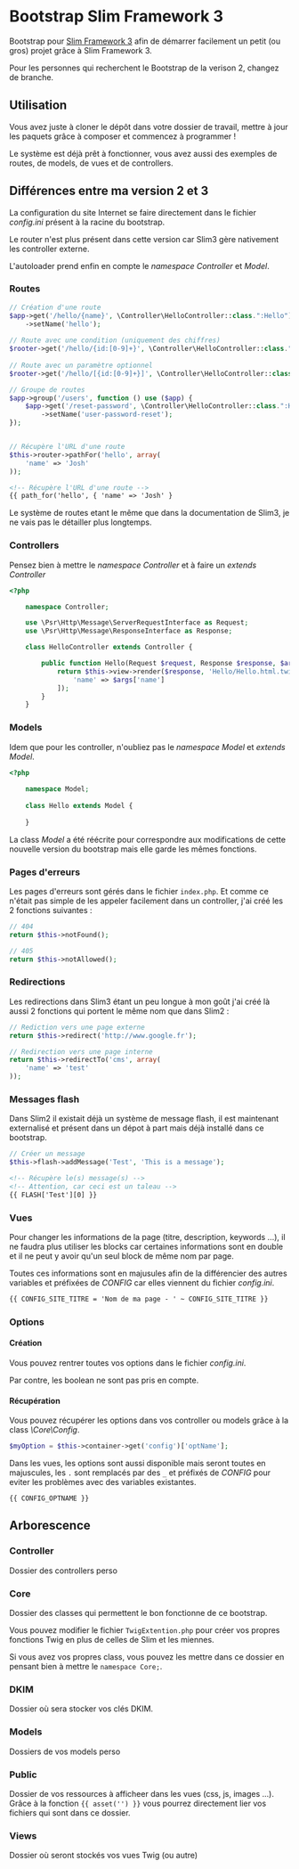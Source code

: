 # Bootstrap Slim Framework 3

Bootstrap pour [Slim Framework 3](http://www.slimframework.com/) afin de démarrer facilement un petit (ou gros) projet grâce à Slim Framework 3.

Pour les personnes qui recherchent le Bootstrap de la verison 2, changez de branche.

## Utilisation
Vous avez juste à cloner le dépôt dans votre dossier de travail, mettre à jour les paquets grâce à composer et commencez à programmer !  
    
Le système est déjà prêt à fonctionner, vous avez aussi des exemples de routes, de models, de vues et de controllers.


## Différences entre ma version 2 et 3

La configuration du site Internet se faire directement dans le fichier *config.ini* présent à la racine du bootstrap.

Le router n'est plus présent dans cette version car Slim3 gère nativement les controller externe.

L'autoloader prend enfin en compte le *namespace* *Controller* et *Model*.

### Routes
```php
// Création d'une route
$app->get('/hello/{name}', \Controller\HelloController::class.":Hello")
    ->setName('hello');
       
// Route avec une condition (uniquement des chiffres)
$rooter->get('/hello/{id:[0-9]+}', \Controller\HelloController::class.":Hello");
       
// Route avec un paramètre optionnel
$rooter->get('/hello/[{id:[0-9]+}]', \Controller\HelloController::class.":Hello");

// Groupe de routes
$app->group('/users', function () use ($app) {
    $app->get('/reset-password', \Controller\HelloController::class.":Hello")
        ->setName('user-password-reset');
});


// Récupère l'URL d'une route
$this->router->pathFor('hello', array(
    'name' => 'Josh'
));
```

```html
<!-- Récupère l'URL d'une route -->
{{ path_for('hello', { 'name' => 'Josh' }
```

Le système de routes etant le même que dans la documentation de Slim3, je ne vais pas le détailler plus longtemps.

### Controllers
Pensez bien à mettre le *namespace Controller* et à faire un *extends Controller*
```php
<?php

    namespace Controller;

    use \Psr\Http\Message\ServerRequestInterface as Request;
    use \Psr\Http\Message\ResponseInterface as Response;

    class HelloController extends Controller {

        public function Hello(Request $request, Response $response, $args) {
            return $this->view->render($response, 'Hello/Hello.html.twig', [
                'name' => $args['name']
            ]);
        }
    }
```

### Models
Idem que pour les controller, n'oubliez pas le *namespace Model* et *extends Model*.
```php
<?php
    
    namespace Model;
    
    class Hello extends Model {
        
    }
```
La class *Model* a été réécrite pour correspondre aux modifications de cette nouvelle version du bootstrap mais elle garde les mêmes fonctions.

### Pages d'erreurs
Les pages d'erreurs sont gérés dans le fichier `index.php`. Et comme ce n'était pas simple de les appeler facilement dans un controller, j'ai créé les 2 fonctions suivantes :
```php
// 404
return $this->notFound();

// 405
return $this->notAllowed();
```

### Redirections
Les redirections dans Slim3 étant un peu longue à mon goût j'ai créé là aussi 2 fonctions qui portent le même nom que dans Slim2 :
```php
// Rediction vers une page externe
return $this->redirect('http://www.google.fr');

// Redirection vers une page interne
return $this->redirectTo('cms', array(
    'name' => 'test'
));
```

### Messages flash
Dans Slim2 il existait déjà un système de message flash, il est maintenant externalisé et présent dans un dépot à part mais déjà installé dans ce bootstrap.
```php
// Créer un message
$this->flash->addMessage('Test', 'This is a message');
```

```html
<!-- Récupère le(s) message(s) -->
<!-- Attention, car ceci est un taleau -->
{{ FLASH['Test'][0] }}
```

### Vues
Pour changer les informations de la page (titre, description, keywords ...), il ne faudra plus utiliser les blocks car certaines informations sont en double et il ne peut y avoir qu'un seul block de même nom par page.

Toutes ces informations sont en majusules afin de la différencier des autres variables et préfixées de *CONFIG* car elles viennent du fichier *config.ini*.
```html
{{ CONFIG_SITE_TITRE = 'Nom de ma page - ' ~ CONFIG_SITE_TITRE }}
```

### Options

#### Création
Vous pouvez rentrer toutes vos options dans le fichier *config.ini*.

Par contre, les boolean ne sont pas pris en compte.

#### Récupération
Vous pouvez récupérer les options dans vos controller ou models grâce à la class *\Core\Config*.
```php
$myOption = $this->container->get('config')['optName'];
```

Dans les vues, les options sont aussi disponible mais seront toutes en majuscules, les `.` sont remplacés par des `_` et préfixés de *CONFIG* pour eviter les problèmes avec des variables existantes.
```twig
{{ CONFIG_OPTNAME }}
```


## Arborescence

### Controller
Dossier des controllers perso
 
### Core
Dossier des classes qui permettent le bon fonctionne de ce bootstrap.

Vous pouvez modifier le fichier `TwigExtention.php` pour créer vos propres fonctions Twig en plus de celles de Slim et les miennes.
        
Si vous avez vos propres class, vous pouvez les mettre dans ce dossier en pensant bien à mettre le `namespace Core;`.

### DKIM
Dossier où sera stocker vos clés DKIM.

### Models
Dossiers de vos models perso

### Public
Dossier de vos ressources à afficheer dans les vues (css, js, images ...). Grâce à la fonction `{{ asset('') }}` vous pourrez directement lier vos fichiers qui sont dans ce dossier.

### Views
Dossier où seront stockés vos vues Twig (ou autre)